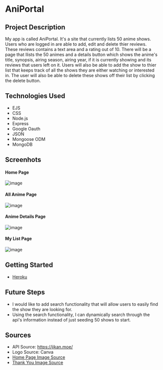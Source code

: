 # AniPortal

## Project Description 

My app is called AniPortal. It's a site that currently lists 50 anime shows. Users who are logged in are able to add, edit and delete thier reviews. These reviews contains a text area and a rating out of 10. There will be a page that llists the 50 animes and a details button which shows the anime's title, synopsis, airing season, airing year, if it is currently showing and its reviews that users left on it. Users will also be able to add the show to thier list that keeps track of all the shows they are either watching or interested in. The user will also be able to delete these shows off their list by clicking the delete button.

## Technologies Used
- EJS
- CSS
- Node.js
- Express
- Google Oauth
- JSON
- Mongoose ODM
- MongoDB

## Screenhots
#### Home Page
![image](https://imgur.com/urdIEdO)

#### All Anime Page
![image](https://imgur.com/ZCAVfKt)

#### Anime Details Page
![image](https://imgur.com/5llt9a1)

#### My List Page
![image](https://imgur.com/wsahm6T)

## Getting Started
- [Heroku](https://aniportal-117465ef4fc0.herokuapp.com/)

## Future Steps
- I would like to add search functionality that will allow users to easily find the show they are looking for.
- Using the search functionality, I can dynamically search through the api's information instead of just seeding 50 shows to start.

## Sources
- API Source: https://jikan.moe/
- Logo Source: Canva
- [Home Page Image Source](https://imgur.com/gallery/FbvE8j5)
- [Thank You Image Source](https://similarpng.com/thank-you-illustration-on-transparent-background-png/#getdownload)

